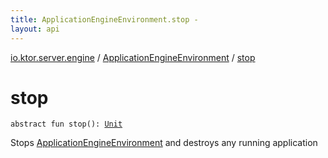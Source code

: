 ```yaml
---
title: ApplicationEngineEnvironment.stop - 
layout: api
---
```


<div class='api-docs-breadcrumbs'><a href="../index.html">io.ktor.server.engine</a> / <a href="index.html">ApplicationEngineEnvironment</a> / <a href="./stop.html">stop</a></div>

# stop

<div class="signature"><code><span class="keyword">abstract</span> <span class="keyword">fun </span><span class="identifier">stop</span><span class="symbol">(</span><span class="symbol">)</span><span class="symbol">: </span><a href="https://kotlinlang.org/api/latest/jvm/stdlib/kotlin/-unit/index.html"><span class="identifier">Unit</span></a></code></div>

Stops <a href="index.html">ApplicationEngineEnvironment</a> and destroys any running application

